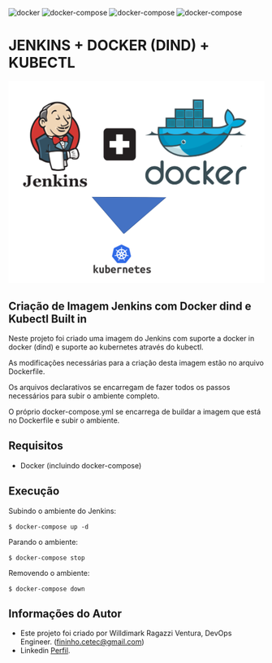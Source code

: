 
![docker](https://img.shields.io/badge/docker-19.03.12-green?style=flat-square)
![docker-compose](https://img.shields.io/badge/docker--compose-----compatibility-orange?style=flat-square?style=flat-square)
![docker-compose](https://img.shields.io/badge/jenkins-latest-blue?style=flat-square)
![docker-compose](https://img.shields.io/badge/kubernetes-kubectl-yellow?style=flat-square)

JENKINS + DOCKER (DIND) + KUBECTL
========================

![Capa](capa.png "Capa")

## Criação de Imagem Jenkins com Docker dind e Kubectl Built in 

Neste projeto foi criado uma imagem do Jenkins com suporte a docker in docker (dind) e suporte ao kubernetes através do kubectl.

As modificações necessárias para a criação desta imagem estão no arquivo Dockerfile.

Os arquivos declarativos se encarregam de fazer todos os passos necessários para subir o ambiente completo.

O próprio docker-compose.yml se encarrega de buildar a imagem que está no Dockerfile e subir o ambiente.

Requisitos
------------

- Docker (incluindo docker-compose)
  

Execução
-------------------

Subindo o ambiente do Jenkins:  

    $ docker-compose up -d

Parando o ambiente:

    $ docker-compose stop

Removendo o ambiente:

    $ docker-compose down



Informações do Autor
------------------

- Este projeto foi criado por Willdimark Ragazzi Ventura, DevOps Engineer. (<fininho.cetec@gmail.com>)
- Linkedin [Perfil](https://www.linkedin.com/in/willdymark-ragazzi-ventura-ccna-devnetsecops-membro-anppd%C2%AE-a4422617//).

